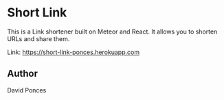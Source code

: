 # Short Link

This is a Link shortener built on Meteor and React. It allows you to shorten URLs and share them.

Link: https://short-link-ponces.herokuapp.com

## Author

David Ponces
